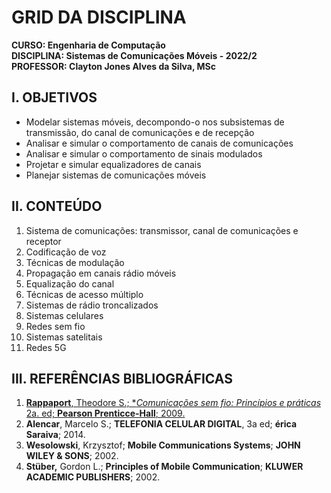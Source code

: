 # GRID DA DISCIPLINA 

**CURSO: Engenharia de Computação**  
**DISCIPLINA: Sistemas de Comunicações Móveis - 2022/2**  
**PROFESSOR: Clayton Jones Alves da Silva, MSc**

## I. OBJETIVOS
- Modelar sistemas móveis, decompondo-o nos subsistemas de transmissão, do canal de comunicações e de recepção  
- Analisar e simular o comportamento de canais de comunicações
- Analisar e simular o comportamento de sinais modulados
- Projetar e simular equalizadores de canais
- Planejar sistemas de comunicações móveis

## II. CONTEÚDO
1. Sistema de comunicações: transmissor, canal de comunicações e receptor
2. Codificação de voz
3. Técnicas de modulação
4. Propagação em canais rádio móveis
5. Equalização do canal
6. Técnicas de acesso múltiplo
7. Sistemas de rádio troncalizados
8. Sistemas celulares
9. Redes sem fio
10. Sistemas satelitais
11. Redes 5G

## III. REFERÊNCIAS BIBLIOGRÁFICAS

1. [**Rappaport**, Theodore S.; **Comunicações sem fio: Princípios e práticas* 2a. ed; **Pearson Prenticce-Hall**; 2009.](https://plataforma.bvirtual.com.br/Leitor/Publicacao/445/pdf/0)
2. **Alencar**, Marcelo S.; **TELEFONIA CELULAR DIGITAL**, 3a ed; **érica Saraiva**; 2014.   
3. **Wesolowski**, Krzysztof; **Mobile Communications Systems**; **JOHN WILEY & SONS**; 2002.
4. **Stüber,** Gordon L.; **Principles of Mobile Communication**; **KLUWER ACADEMIC PUBLISHERS**; 2002.

